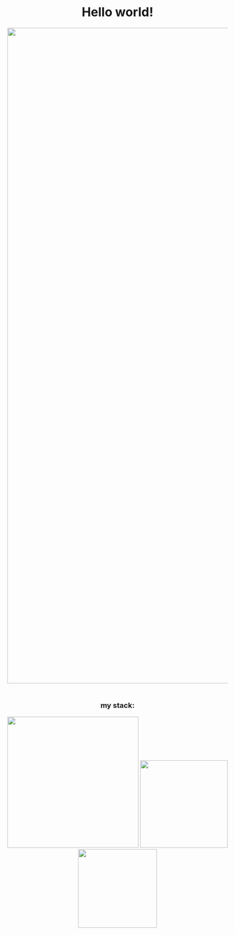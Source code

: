 

<!--
**lizarttt/lizarttt** is a ✨ _special_ ✨ repository because its `README.md` (this file) appears on your GitHub profile.

Here are some ideas to get you started:

- 🔭 I’m currently working on ...
- 🌱 I’m currently learning ...
- 👯 I’m looking to collaborate on ...
- 🤔 I’m looking for help with ...
- 💬 Ask me about ...
- 📫 How to reach me: ...
- 😄 Pronouns: ...
- ⚡ Fun fact: ...
-->

<div id="header">
    <center>
  <h1> Hello world! </h1>
</center>
  <img src="https://sun9-80.userapi.com/impg/RFFaph0ZyHyiYyH-B5z8AVG-Pgj5Cvavz9JF4A/U4q0q9ZeA5Y.jpg?size=1920x400&quality=95&sign=479693a33247454d34c55ea48b458ee6&type=album" width="1500">
    <center>
      <br>
      <h3> my stack: </h3>
      <img src="https://skr.sh/i/260622/by8dTgaT.jpg?download=1&name=%D0%A1%D0%BA%D1%80%D0%B8%D0%BD%D1%88%D0%BE%D1%82%2027-06-2022%2000:08:30.jpg" width="300">
      <img src="https://postgrespro.ru/media/2016/04/04/postgresql-logo11.png" width="200">
      <img src="https://skr.sh/i/260622/s3vb0KIx.jpg?download=1&name=%D0%A1%D0%BA%D1%80%D0%B8%D0%BD%D1%88%D0%BE%D1%82%2027-06-2022%2000:13:28.jpg" width="180">
</center>
</div>
